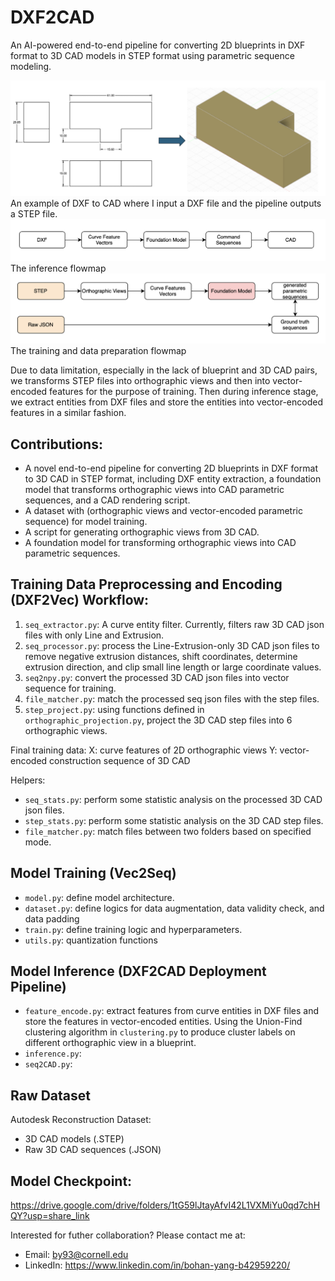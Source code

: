 # DXF2CAD 
An AI-powered end-to-end pipeline for converting 2D blueprints in DXF format to 3D CAD models in STEP format using parametric sequence modeling. 

![Example of DXF-to-CAD](README_DXF2CAD_demo.png)
An example of DXF to CAD where I input a DXF file and the pipeline outputs a STEP file. 
![Inference flowmap](README_inference_flowmap.png)
The inference flowmap
![Training flowmap](README_training_flowmap.png)
The training and data preparation flowmap




Due to data limitation, especially in the lack of blueprint and 3D CAD pairs, we transforms STEP files into orthographic views and then into vector-encoded features for the purpose of training. 
Then during inference stage, we extract entities from DXF files and store the entities into vector-encoded features in a similar fashion. 

## Contributions: 
  - A novel end-to-end pipeline for converting 2D blueprints in DXF format to 3D CAD in STEP format, including DXF entity extraction, a foundation model that transforms orthographic views into CAD parametric sequences, and a CAD rendering script. 
  - A dataset with (orthographic views and vector-encoded parametric sequence) for model training. 
  - A script for generating orthographic views from 3D CAD.
  - A foundation model for transforming orthographic views into CAD parametric sequences. 

## Training Data Preprocessing and Encoding (DXF2Vec) Workflow:
1. `seq_extractor.py`: A curve entity filter. Currently, filters raw 3D CAD json files with only Line and Extrusion.
2. `seq_processor.py`: process the Line-Extrusion-only 3D CAD json files to remove negative extrusion distances, shift coordinates, determine extrusion direction, and clip small line length or large coordinate values.
3. `seq2npy.py`: convert the processed 3D CAD json files into vector sequence for training.
4. `file_matcher.py`: match the processed seq json files with the step files. 
5. `step_project.py`: using functions defined in `orthographic_projection.py`, project the 3D CAD step files into 6 orthographic views. 

Final training data:
X: curve features of 2D orthographic views
Y: vector-encoded construction sequence of 3D CAD

Helpers:
- `seq_stats.py`: perform some statistic analysis on the processed 3D CAD json files.
- `step_stats.py`: perform some statistic analysis on the 3D CAD step files. 
- `file_matcher.py`: match files between two folders based on specified mode.

## Model Training (Vec2Seq)
- `model.py`: define model architecture.
- `dataset.py`: define logics for data augmentation, data validity check, and data padding
- `train.py`: define training logic and hyperparameters. 
- `utils.py`: quantization functions

## Model Inference (DXF2CAD Deployment Pipeline)
- `feature_encode.py`: extract features from curve entities in DXF files and store the features in vector-encoded entities. Using the Union-Find clustering algorithm in `clustering.py` to produce cluster labels on different orthographic view in a blueprint. 
- `inference.py`:
- `seq2CAD.py`:

## Raw Dataset 
Autodesk Reconstruction Dataset: 
 - 3D CAD models (.STEP)
 - Raw 3D CAD sequences (.JSON)

## Model Checkpoint:
https://drive.google.com/drive/folders/1tG59lJtayAfvI42L1VXMiYu0qd7chHQY?usp=share_link


Interested for futher collaboration? Please contact me at: 
- Email: by93@cornell.edu
- LinkedIn: https://www.linkedin.com/in/bohan-yang-b42959220/

